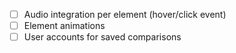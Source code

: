 - [ ] Audio integration per element (hover/click event)
- [ ] Element animations
- [ ] User accounts for saved comparisons
